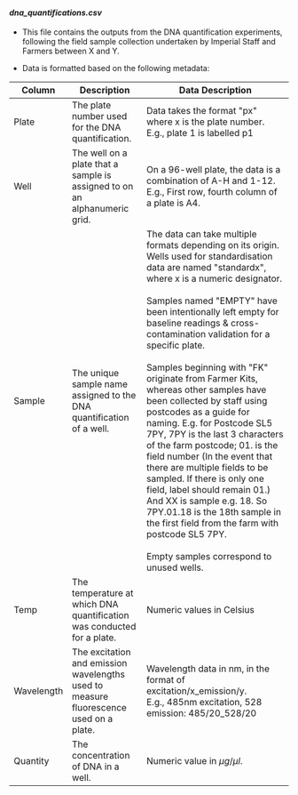 #### *dna_quantifications.csv*

- This file contains the outputs from the DNA quantification experiments, following the field sample collection undertaken by Imperial Staff and Farmers between X and Y.

- Data is formatted based on the following metadata:

| **Column** | **Description**                                                                       | **Data Description**                                                                                                                                                                                                                                                                                                                                                                                                                                                                                                                                                                                                                                                                                                                                                                                                                                                     |
|------------|---------------------------------------------------------------------------------------|--------------------------------------------------------------------------------------------------------------------------------------------------------------------------------------------------------------------------------------------------------------------------------------------------------------------------------------------------------------------------------------------------------------------------------------------------------------------------------------------------------------------------------------------------------------------------------------------------------------------------------------------------------------------------------------------------------------------------------------------------------------------------------------------------------------------------------------------------------------------------|
| Plate      | The plate number used for the DNA quantification.                                     | Data takes the format "px" where x is the plate number. <br>E.g., plate 1 is labelled p1                                                                                                                                                                                                                                                                                                                                                                                                                                                                                                                                                                                                                                                                                                                                                                                 |  
| Well       | The well on a plate that a sample is assigned to on an alphanumeric grid.             | On a 96-well plate, the data is a combination of A-H and 1-12. <br> E.g., First row, fourth column of a plate is A4.                                                                                                                                                                                                                                                                                                                                                                                                                                                                                                                                                                                                                                                                                                                                                     |
| Sample     | The unique sample name assigned to the DNA quantification of a well.                  | The data can take multiple formats depending on its origin. Wells used for standardisation data are named "standardx", where x is a numeric designator. <br> <br>Samples named "EMPTY" have been intentionally left empty for baseline readings & cross-contamination validation for a specific plate. <br> <br> Samples beginning with "FK" originate from Farmer Kits, whereas other samples have been collected by staff using postcodes as a guide for naming. E.g. for Postcode SL5 7PY, 7PY is the last 3 characters of the farm postcode; 01. is the field number (In the event that there are multiple fields to be sampled. If there is only one field, label should remain 01.) And XX is sample e.g. 18. So 7PY.01.18 is the 18th sample in the first field from the farm with postcode SL5 7PY. <br> <br> Empty samples correspond to unused wells. | 
| Temp       | The temperature at which DNA quantification was conducted for a plate.                | Numeric values in Celsius                                                                                                                                                                                                                                                                                                                                                                                                                                                                                                                                                                                                                                                                                                                                                                                                                                                |
| Wavelength | The excitation and emission wavelengths used to measure fluorescence used on a plate. | Wavelength data in nm, in the format of excitation/x_emission/y. <br> E.g., 485nm excitation, 528 emission: 485/20_528/20                                                                                                                                                                                                                                                                                                                                                                                                                                                                                                                                                                                                                                                                                                                                                |
| Quantity   | The concentration of DNA in a well.                                                   | Numeric value in $\mu g/\mu l$.                                                                                                                                                                                                                                                                                                                                                                                                                                                                                                                                                                                                                                                                                                                                                                                                                                          |                                                        